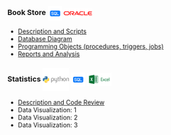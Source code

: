 ### Book Store    <img align="center" src="logo/sql.png" width="32px" > <img align="center" src="logo/oracle.png" width="64px" > 
* [Description and Scripts](book_store/description.md)
* [Database Diagram](book_store/table_organization.pdf)
* [Programming Objects (procedures, triggers, jobs)](book_store/programming.pdf)
* [Reports and Analysis](book_store/reports.pdf)


### Statistics    <img align="center" src="logo/python.png" width="60px" > <img align="center" src="logo/sql.png" width="32px" > <img align="center" src="logo/excel.png" width="56px" >
* [Description and Code Review](description.md)
* Data Visualization: 1
* Data Visualization: 2
* Data Visualization: 3
